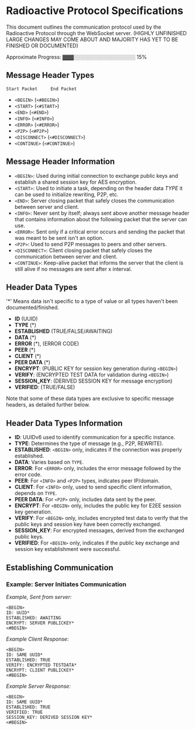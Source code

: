 # Radioactive Protocol Specifications

This document outlines the communication protocol used by the Radioactive Protocol through the WebSocket server.
(HIGHLY UNFINISHED LARGE CHANGES MAY COME ABOUT AND MAJORITY HAS YET TO BE FINISHED OR DOCUMENTED)

Approximate Progress: ▓▓▓░░░░░░░░░░░░░░░░░ 15%

## Message Header Types
    Start Packet     End Packet
- `<BEGIN>`   (`<#BEGIN>`)
- `<START>`   (`<#START>`)
- `<END>`   (`<#END>`)
- `<INFO>`   (`<#INFO>`)
- `<ERROR>`   (`<#ERROR>`)
- `<P2P>`   (`<#P2P>`)
- `<DISCONNECT>`   (`<#DISCONNECT>`)
- `<CONTINUE>`   (`<#CONTINUE>`)

## Message Header Information

- `<BEGIN>`: Used during initial connection to exchange public keys and establish a shared session key for AES encryption.
- `<START>`: Used to initiate a task, depending on the header data *TYPE* it can be used to initialize rewriting, P2P, etc.
- `<END>`: Server closing packet that safely closes the communication between server and client.
- `<INFO>`: Never sent by itself; always sent above another message header that contains information about the following packet that the server can use.
- `<ERROR>`: Sent only if a critical error occurs and sending the packet that was meant to be sent isn't an option.
- `<P2P>`: Used to send P2P messages to peers and other servers.
- `<DISCONNECT>`: Client closing packet that safely closes the communication between server and client.
- `<CONTINUE>`: Keep-alive packet that informs the server that the client is still alive if no messages are sent after x interval.

## Header Data Types
'*' Means data isn't specific to a type of value or all types haven't been documented/finished.

- **ID** (UUID)
- **TYPE** (*)
- **ESTABLISHED** (TRUE/FALSE/AWAITING)
- **DATA** (*)
- **ERROR** (*), (ERROR CODE)
- **PEER** (*)
- **CLIENT** (*)
- **PEER DATA** (*)
- **ENCRYPT**: (PUBLIC KEY for session key generation during `<BEGIN>`)
- **VERIFY**: (ENCRYPTED TEST DATA for validation during `<BEGIN>`)
- **SESSION_KEY**: (DERIVED SESSION KEY for message encryption)
- **VERIFIED**: (TRUE/FALSE)

Note that some of these data types are exclusive to specific message headers, as detailed further below.

## Header Data Types Information

- **ID**: UUIDv6 used to identify communication for a specific instance.
- **TYPE**: Determines the type of message (e.g., P2P, REWRITE).
- **ESTABLISHED**: `<BEGIN>` only, indicates if the connection was properly established.
- **DATA**: Varies based on `TYPE`.
- **ERROR**: For `<ERROR>` only, includes the error message followed by the error code.
- **PEER**: For `<INFO>` and `<P2P>` types, indicates peer IP/domain.
- **CLIENT**: For `<INFO>` only, used to send specific client information, depends on `TYPE`.
- **PEER DATA**: For `<P2P>` only, includes data sent by the peer.
- **ENCRYPT**: For `<BEGIN>` only, includes the public key for E2EE session key generation.
- **VERIFY**: For `<BEGIN>` only, includes encrypted test data to verify that the public keys and session key have been correctly exchanged.
- **SESSION_KEY**: For encrypted messages, derived from the exchanged public keys.
- **VERIFIED**: For `<BEGIN>` only, indicates if the public key exchange and session key establishment were successful.

## Establishing Communication

### Example: Server Initiates Communication

*Example, Sent from server:*
```plaintext
<BEGIN>
ID: UUID*
ESTABLISHED: AWAITING
ENCRYPT: SERVER PUBLICKEY*
<#BEGIN>
```
*Example Client Response:*
```plaintext
<BEGIN>
ID: SAME UUID*
ESTABLISHED: TRUE
VERIFY: ENCRYPTED TESTDATA*
ENCRYPT: CLIENT PUBLICKEY*
<#BEGIN>
```
*Example Server Response:*
```plaintext
<BEGIN>
ID: SAME UUID*
ESTABLISHED: TRUE
VERIFIED: TRUE
SESSION_KEY: DERIVED SESSION KEY*
<#BEGIN>
```
